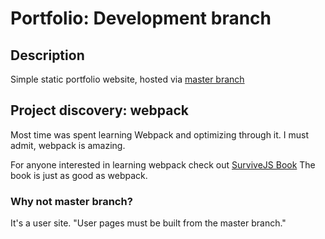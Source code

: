 # Portfolio: Development branch

## Description

Simple static portfolio website, hosted via [master branch](https://mrv1k.github.io)

## Project discovery: webpack

Most time was spent learning Webpack and optimizing through it. I must admit, webpack is amazing.

For anyone interested in learning webpack check out [SurviveJS Book](https://survivejs.com/webpack/) The book is just as good as webpack.

### Why not master branch?

It's a user site. "User pages must be built from the master branch."